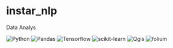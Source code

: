 




# instar_nlp
Data Analys

<img alt="Python" src ="https://img.shields.io/badge/Python-3776AB.svg?&style=plastic&logo=Python&logoColor=white"/>
<img alt="Pandas" src ="https://img.shields.io/badge/pandas-150458.svg?&style=plastic&logo=pandas&logoColor=white"/>
<img alt="Tensorflow" src ="https://img.shields.io/badge/Tensorflow-FF6F00.svg?&style=plastic&logo=Tensorflow&logoColor=white"/>
<img alt="scikit-learn" src ="https://img.shields.io/badge/scikit_learn-F7931E.svg?&style=plastic&logo=scikit-learn&logoColor=white"/>
<img alt="Qgis" src ="https://img.shields.io/badge/Qgis-589632.svg?&style=plastic&logo=Qgis&logoColor=white"/>
<img alt="folium" src ="https://img.shields.io/badge/folium-77B829.svg?&style=plastic&logo=folium&logoColor=white"/>
